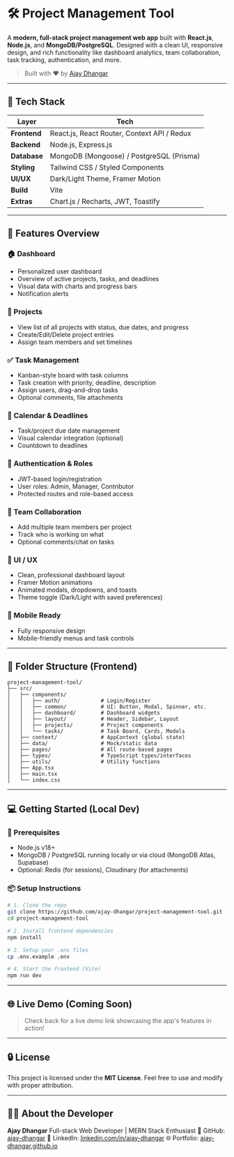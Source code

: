 # 🛠️ Project Management Tool

A **modern, full-stack project management web app** built with **React.js**, **Node.js**, and **MongoDB/PostgreSQL**. Designed with a clean UI, responsive design, and rich functionality like dashboard analytics, team collaboration, task tracking, authentication, and more.

> Built with ❤️ by [Ajay Dhangar](https://github.com/ajay-dhangar)

---

## 🚀 Tech Stack

| Layer       | Tech                                 |
|-------------|--------------------------------------|
| **Frontend**| React.js, React Router, Context API / Redux |
| **Backend** | Node.js, Express.js                  |
| **Database**| MongoDB (Mongoose) / PostgreSQL (Prisma) |
| **Styling** | Tailwind CSS / Styled Components     |
| **UI/UX**   | Dark/Light Theme, Framer Motion      |
| **Build**   | Vite                                 |
| **Extras**  | Chart.js / Recharts, JWT, Toastify   |

---

## 🧩 Features Overview

### 🏠 Dashboard
- Personalized user dashboard
- Overview of active projects, tasks, and deadlines
- Visual data with charts and progress bars
- Notification alerts

### 📁 Projects
- View list of all projects with status, due dates, and progress
- Create/Edit/Delete project entries
- Assign team members and set timelines

### ✅ Task Management
- Kanban-style board with task columns
- Task creation with priority, deadline, description
- Assign users, drag-and-drop tasks
- Optional comments, file attachments

### 📆 Calendar & Deadlines
- Task/project due date management
- Visual calendar integration (optional)
- Countdown to deadlines

### 🔐 Authentication & Roles
- JWT-based login/registration
- User roles: Admin, Manager, Contributor
- Protected routes and role-based access

### 👥 Team Collaboration
- Add multiple team members per project
- Track who is working on what
- Optional comments/chat on tasks

### 🎨 UI / UX
- Clean, professional dashboard layout
- Framer Motion animations
- Animated modals, dropdowns, and toasts
- Theme toggle (Dark/Light with saved preferences)

### 📱 Mobile Ready
- Fully responsive design
- Mobile-friendly menus and task controls

---

## 📂 Folder Structure (Frontend)

```
project-management-tool/
├── src/
│   ├── components/
│   │   ├── auth/             # Login/Register
│   │   ├── common/           # UI: Button, Modal, Spinner, etc.
│   │   ├── dashboard/        # Dashboard widgets
│   │   ├── layout/           # Header, Sidebar, Layout
│   │   ├── projects/         # Project components
│   │   └── tasks/            # Task Board, Cards, Modals
│   ├── context/              # AppContext (global state)
│   ├── data/                 # Mock/static data
│   ├── pages/                # All route-based pages
│   ├── types/                # TypeScript types/interfaces
│   ├── utils/                # Utility functions
│   ├── App.tsx
│   ├── main.tsx
│   └── index.css

```

---

## 💻 Getting Started (Local Dev)

### 🔧 Prerequisites
- Node.js v18+
- MongoDB / PostgreSQL running locally or via cloud (MongoDB Atlas, Supabase)
- Optional: Redis (for sessions), Cloudinary (for attachments)

### 📦 Setup Instructions

```bash
# 1. Clone the repo
git clone https://github.com/ajay-dhangar/project-management-tool.git
cd project-management-tool

# 2. Install frontend dependencies
npm install

# 3. Setup your .env files
cp .env.example .env

# 4. Start the frontend (Vite)
npm run dev
```


---

## 🌐 Live Demo (Coming Soon)

> Check back for a live demo link showcasing the app's features in action!

---

## 🔒 License

This project is licensed under the **MIT License**. Feel free to use and modify with proper attribution.

---

## 🙋‍♂️ About the Developer

**Ajay Dhangar**
Full-stack Web Developer | MERN Stack Enthusiast
📎 GitHub: [ajay-dhangar](https://github.com/ajay-dhangar)
🔗 LinkedIn: [linkedin.com/in/ajay-dhangar](https://www.linkedin.com/in/ajay-dhangar/)
🌐 Portfolio: [ajay-dhangar.github.io](https://ajay-dhangar.github.io)